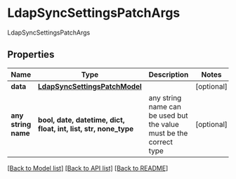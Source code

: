 # LdapSyncSettingsPatchArgs

LdapSyncSettingsPatchArgs

## Properties
Name | Type | Description | Notes
------------ | ------------- | ------------- | -------------
**data** | [**LdapSyncSettingsPatchModel**](LdapSyncSettingsPatchModel.md) |  | [optional] 
**any string name** | **bool, date, datetime, dict, float, int, list, str, none_type** | any string name can be used but the value must be the correct type | [optional]

[[Back to Model list]](../README.md#documentation-for-models) [[Back to API list]](../README.md#documentation-for-api-endpoints) [[Back to README]](../README.md)


